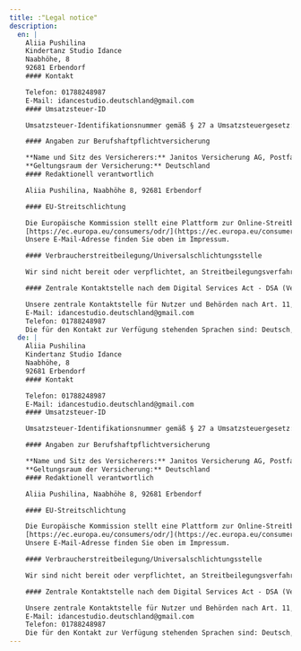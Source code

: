 ```yaml
---
title: :"Legal notice"
description:
  en: |
    Aliia Pushilina  
    Kindertanz Studio Idance  
    Naabhöhe, 8  
    92681 Erbendorf
    #### Kontakt

    Telefon: 01788248987  
    E-Mail: idancestudio.deutschland@gmail.com
    #### Umsatzsteuer-ID

    Umsatzsteuer-Identifikationsnummer gemäß § 27 a Umsatzsteuergesetz: 254/259/80745

    #### Angaben zur Berufshaftpflichtversicherung

    **Name und Sitz des Versicherers:** Janitos Versicherung AG, Postfach 10 41 69, 69031 Heidelberg  
    **Geltungsraum der Versicherung:** Deutschland
    #### Redaktionell verantwortlich

    Aliia Pushilina, Naabhöhe 8, 92681 Erbendorf

    #### EU-Streitschlichtung

    Die Europäische Kommission stellt eine Plattform zur Online-Streitbeilegung (OS) bereit:  
    [https://ec.europa.eu/consumers/odr/](https://ec.europa.eu/consumers/odr)  
    Unsere E-Mail-Adresse finden Sie oben im Impressum.

    #### Verbraucherstreitbeilegung/Universalschlichtungsstelle

    Wir sind nicht bereit oder verpflichtet, an Streitbeilegungsverfahren vor einer Verbraucherschlichtungsstelle teilzunehmen.

    #### Zentrale Kontaktstelle nach dem Digital Services Act - DSA (Verordnung (EU) 2022/265)

    Unsere zentrale Kontaktstelle für Nutzer und Behörden nach Art. 11, 12 DSA erreichen Sie wie folgt:  
    E-Mail: idancestudio.deutschland@gmail.com  
    Telefon: 01788248987  
    Die für den Kontakt zur Verfügung stehenden Sprachen sind: Deutsch, Englisch. Quelle: [https://www.e-recht24.de/impressum-generator.html](https://www.e-recht24.de/impressum-generator.html)
  de: |
    Aliia Pushilina  
    Kindertanz Studio Idance  
    Naabhöhe, 8  
    92681 Erbendorf
    #### Kontakt

    Telefon: 01788248987  
    E-Mail: idancestudio.deutschland@gmail.com
    #### Umsatzsteuer-ID

    Umsatzsteuer-Identifikationsnummer gemäß § 27 a Umsatzsteuergesetz: 254/259/80745

    #### Angaben zur Berufshaftpflichtversicherung

    **Name und Sitz des Versicherers:** Janitos Versicherung AG, Postfach 10 41 69, 69031 Heidelberg  
    **Geltungsraum der Versicherung:** Deutschland
    #### Redaktionell verantwortlich

    Aliia Pushilina, Naabhöhe 8, 92681 Erbendorf

    #### EU-Streitschlichtung

    Die Europäische Kommission stellt eine Plattform zur Online-Streitbeilegung (OS) bereit:  
    [https://ec.europa.eu/consumers/odr/](https://ec.europa.eu/consumers/odr)  
    Unsere E-Mail-Adresse finden Sie oben im Impressum.

    #### Verbraucherstreitbeilegung/Universalschlichtungsstelle

    Wir sind nicht bereit oder verpflichtet, an Streitbeilegungsverfahren vor einer Verbraucherschlichtungsstelle teilzunehmen.

    #### Zentrale Kontaktstelle nach dem Digital Services Act - DSA (Verordnung (EU) 2022/265)

    Unsere zentrale Kontaktstelle für Nutzer und Behörden nach Art. 11, 12 DSA erreichen Sie wie folgt:  
    E-Mail: idancestudio.deutschland@gmail.com  
    Telefon: 01788248987  
    Die für den Kontakt zur Verfügung stehenden Sprachen sind: Deutsch, Englisch. Quelle: [https://www.e-recht24.de/impressum-generator.html](https://www.e-recht24.de/impressum-generator.html)
---
```

